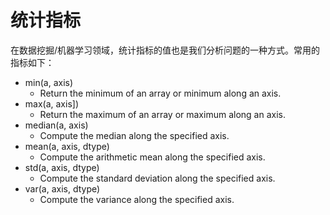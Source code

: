 # 统计指标

在数据挖掘/机器学习领域，统计指标的值也是我们分析问题的一种方式。常用的指标如下：

- min(a, axis)
	- Return the minimum of an array or minimum along an axis.
- max(a, axis])
	- Return the maximum of an array or maximum along an axis.
- median(a, axis)
	- Compute the median along the specified axis.
- mean(a, axis, dtype)
	- Compute the arithmetic mean along the specified axis.
- std(a, axis, dtype)
	- Compute the standard deviation along the specified axis.
- var(a, axis, dtype)
	- Compute the variance along the specified axis.